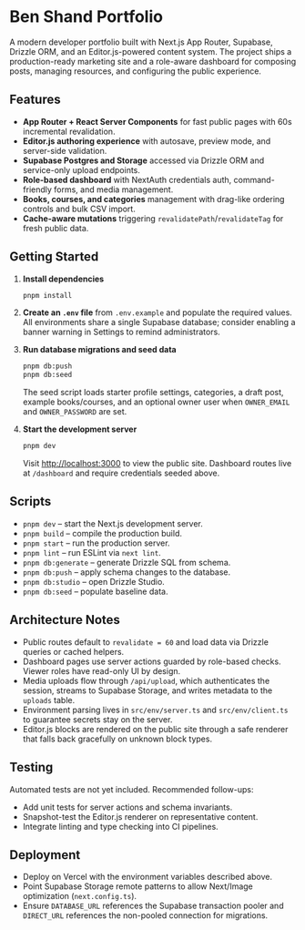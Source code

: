 # Ben Shand Portfolio

A modern developer portfolio built with Next.js App Router, Supabase, Drizzle ORM, and an Editor.js-powered content system. The project ships a production-ready marketing site and a role-aware dashboard for composing posts, managing resources, and configuring the public experience.

## Features

- **App Router + React Server Components** for fast public pages with 60s incremental revalidation.
- **Editor.js authoring experience** with autosave, preview mode, and server-side validation.
- **Supabase Postgres and Storage** accessed via Drizzle ORM and service-only upload endpoints.
- **Role-based dashboard** with NextAuth credentials auth, command-friendly forms, and media management.
- **Books, courses, and categories** management with drag-like ordering controls and bulk CSV import.
- **Cache-aware mutations** triggering `revalidatePath`/`revalidateTag` for fresh public data.

## Getting Started

1. **Install dependencies**

   ```bash
   pnpm install
   ```

2. **Create an `.env` file** from `.env.example` and populate the required values. All environments share a single Supabase database; consider enabling a banner warning in Settings to remind administrators.

3. **Run database migrations and seed data**

   ```bash
   pnpm db:push
   pnpm db:seed
   ```

   The seed script loads starter profile settings, categories, a draft post, example books/courses, and an optional owner user when `OWNER_EMAIL` and `OWNER_PASSWORD` are set.

4. **Start the development server**

   ```bash
   pnpm dev
   ```

   Visit [http://localhost:3000](http://localhost:3000) to view the public site. Dashboard routes live at `/dashboard` and require credentials seeded above.

## Scripts

- `pnpm dev` – start the Next.js development server.
- `pnpm build` – compile the production build.
- `pnpm start` – run the production server.
- `pnpm lint` – run ESLint via `next lint`.
- `pnpm db:generate` – generate Drizzle SQL from schema.
- `pnpm db:push` – apply schema changes to the database.
- `pnpm db:studio` – open Drizzle Studio.
- `pnpm db:seed` – populate baseline data.

## Architecture Notes

- Public routes default to `revalidate = 60` and load data via Drizzle queries or cached helpers.
- Dashboard pages use server actions guarded by role-based checks. Viewer roles have read-only UI by design.
- Media uploads flow through `/api/upload`, which authenticates the session, streams to Supabase Storage, and writes metadata to the `uploads` table.
- Environment parsing lives in `src/env/server.ts` and `src/env/client.ts` to guarantee secrets stay on the server.
- Editor.js blocks are rendered on the public site through a safe renderer that falls back gracefully on unknown block types.

## Testing

Automated tests are not yet included. Recommended follow-ups:

- Add unit tests for server actions and schema invariants.
- Snapshot-test the Editor.js renderer on representative content.
- Integrate linting and type checking into CI pipelines.

## Deployment

- Deploy on Vercel with the environment variables described above.
- Point Supabase Storage remote patterns to allow Next/Image optimization (`next.config.ts`).
- Ensure `DATABASE_URL` references the Supabase transaction pooler and `DIRECT_URL` references the non-pooled connection for migrations.
